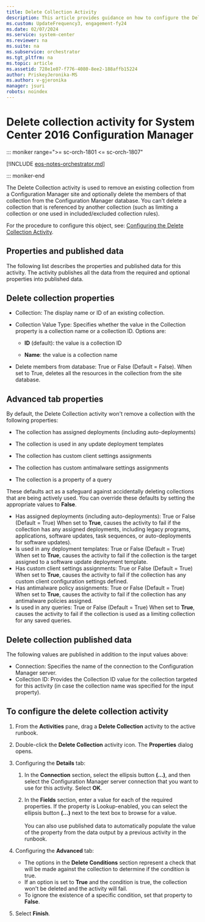 ```yaml
---
title: Delete Collection Activity
description: This article provides guidance on how to configure the Delete Collection activity for System Center 2016 Configuration Manager.
ms.custom: UpdateFrequency3, engagement-fy24
ms.date: 02/07/2024
ms.service: system-center
ms.reviewer: na
ms.suite: na
ms.subservice: orchestrator
ms.tgt_pltfrm: na
ms.topic: article
ms.assetid: 728e1e07-f776-4080-8ee2-188affb15224
author: PriskeyJeronika-MS
ms.author: v-gjeronika
manager: jsuri
robots: noindex
---
```


# Delete collection activity for System Center 2016 Configuration Manager

::: moniker range=">= sc-orch-1801 <= sc-orch-1807"

[!INCLUDE [eos-notes-orchestrator.md](../includes/eos-notes-orchestrator.md)]

::: moniker-end

The Delete Collection activity is used to remove an existing collection
from a Configuration Manager site and optionally delete the members of
that collection from the Configuration Manager database. You can't
delete a collection that is referenced by another collection (such as
limiting a collection or one used in included/excluded collection
rules).

For the procedure to configure this object, see: [Configuring the Delete Collection Activity](/previous-versions/system-center/packs/hh967528(v=technet.10)#BKMK_ProcDelCol).


## Properties and published data

The following list describes the properties and published data for this
activity. The activity publishes all the data from the required and
optional properties into published data.

## Delete collection properties

- Collection: The display name or ID of an existing collection.

- Collection Value Type: Specifies whether the value in the Collection property is a collection name or a collection ID. Options are:

  -   **ID** (default): the value is a collection ID

  -   **Name**: the value is a collection name


- Delete members from database: True or False (Default = False). When set to True, deletes all the resources in the collection from the site database.

## Advanced tab properties

By default, the Delete Collection activity won't remove a collection
with the following properties:

- The collection has assigned deployments (including auto-deployments)

- The collection is used in any update deployment templates

- The collection has custom client settings assignments

- The collection has custom antimalware settings assignments

- The collection is a property of a query

These defaults act as a safeguard against accidentally deleting
collections that are being actively used. You can override these
defaults by setting the appropriate values to **False**.

- Has assigned deployments (including auto-deployments): True or False (Default = True) When set to **True**, causes the activity to fail if the collection has any assigned deployments, including legacy programs, applications, software updates, task sequences, or auto-deployments for software updates).
- Is used in any deployment templates: True or False (Default = True) When set to **True**, causes the activity to fail if the collection is the target assigned to a software update deployment template.
- Has custom client settings assignments: True or False (Default = True) When set to **True**, causes the activity to fail if the collection has any custom client configuration settings defined.
- Has antimalware policy assignments: True or False (Default = True) When set to **True**, causes the activity to fail if the collection has any antimalware policies assigned.
- Is used in any queries: True or False (Default = True) When set to **True**, causes the activity to fail if the collection is used as a limiting collection for any saved queries.

## Delete collection published data

The following values are published in addition to the input values
above:


- Connection: Specifies the name of the connection to the Configuration Manager server.
- Collection ID: Provides the Collection ID value for the collection targeted for this activity (in case the collection name was specified for the input property).

## To configure the delete collection activity

1. From the **Activities** pane, drag a **Delete Collection** activity
   to the active runbook.

2. Double-click the **Delete Collection** activity icon. The
   **Properties** dialog opens.

3. Configuring the **Details** tab:

   1. In the **Connection** section, select the ellipsis button
      **(...)**, and then select the Configuration Manager server
      connection that you want to use for this activity. Select **OK**.

   2. In the **Fields** section, enter a value for each of the
      required properties. If the property is Lookup-enabled, you can
      select the ellipsis button **(…)** next to the text box to browse
      for a value.\
      \
      You can also use published data to automatically populate the
      value of the property from the data output by a previous
      activity in the runbook.

4. Configuring the **Advanced** tab:

     - The options in the **Delete Conditions** section represent a check that will be made against the collection to determine if the condition is true.
     - If an option is set to **True** and the condition is true, the
       collection won't be deleted and the activity will fail.
     - To ignore the existence of a specific condition, set that property
       to **False**.

5. Select **Finish**.

